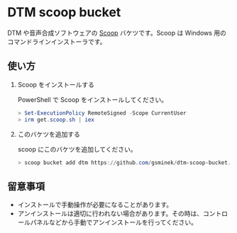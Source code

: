 # DTM scoop bucket

DTM や音声合成ソフトウェアの [Scoop](https://scoop.sh) バケツです。Scoop は Windows 用のコマンドラインインストーラです。

## 使い方

1. Scoop をインストールする

    PowerShell で Scoop をインストールしてください。

    ```powershell
    > Set-ExecutionPolicy RemoteSigned -Scope CurrentUser
    > irm get.scoop.sh | iex
    ```

1. このバケツを追加する

    scoop にこのバケツを追加してください。

    ```powershell
    > scoop bucket add dtm https://github.com/gsminek/dtm-scoop-bucket.git
    ```

## 留意事項

- インストールで手動操作が必要になることがあります。
- アンインストールは適切に行われない場合があります。その時は、コントロールパネルなどから手動でアンインストールを行ってください。
